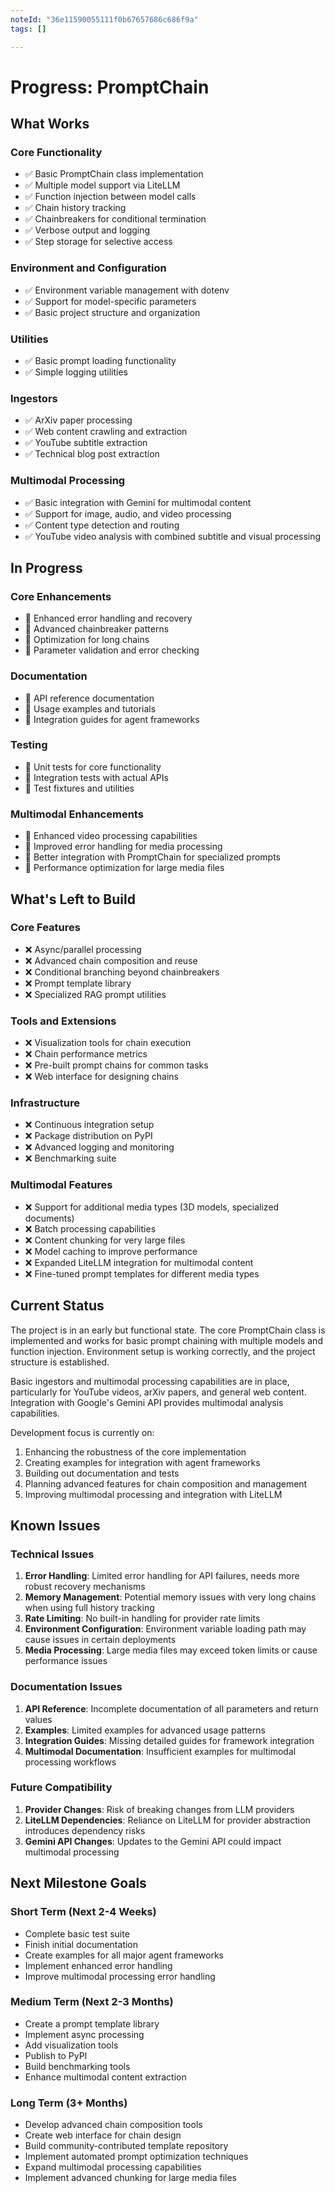 ```yaml
---
noteId: "36e11590055111f0b67657686c686f9a"
tags: []

---
```


# Progress: PromptChain

## What Works

### Core Functionality
- ✅ Basic PromptChain class implementation
- ✅ Multiple model support via LiteLLM
- ✅ Function injection between model calls
- ✅ Chain history tracking
- ✅ Chainbreakers for conditional termination
- ✅ Verbose output and logging
- ✅ Step storage for selective access

### Environment and Configuration
- ✅ Environment variable management with dotenv
- ✅ Support for model-specific parameters
- ✅ Basic project structure and organization

### Utilities
- ✅ Basic prompt loading functionality
- ✅ Simple logging utilities

### Ingestors
- ✅ ArXiv paper processing
- ✅ Web content crawling and extraction
- ✅ YouTube subtitle extraction
- ✅ Technical blog post extraction

### Multimodal Processing
- ✅ Basic integration with Gemini for multimodal content
- ✅ Support for image, audio, and video processing
- ✅ Content type detection and routing
- ✅ YouTube video analysis with combined subtitle and visual processing

## In Progress

### Core Enhancements
- 🔄 Enhanced error handling and recovery
- 🔄 Advanced chainbreaker patterns
- 🔄 Optimization for long chains
- 🔄 Parameter validation and error checking

### Documentation
- 🔄 API reference documentation
- 🔄 Usage examples and tutorials
- 🔄 Integration guides for agent frameworks

### Testing
- 🔄 Unit tests for core functionality
- 🔄 Integration tests with actual APIs
- 🔄 Test fixtures and utilities

### Multimodal Enhancements
- 🔄 Enhanced video processing capabilities
- 🔄 Improved error handling for media processing
- 🔄 Better integration with PromptChain for specialized prompts
- 🔄 Performance optimization for large media files

## What's Left to Build

### Core Features
- ❌ Async/parallel processing
- ❌ Advanced chain composition and reuse
- ❌ Conditional branching beyond chainbreakers
- ❌ Prompt template library
- ❌ Specialized RAG prompt utilities

### Tools and Extensions
- ❌ Visualization tools for chain execution
- ❌ Chain performance metrics
- ❌ Pre-built prompt chains for common tasks
- ❌ Web interface for designing chains

### Infrastructure
- ❌ Continuous integration setup
- ❌ Package distribution on PyPI
- ❌ Advanced logging and monitoring
- ❌ Benchmarking suite

### Multimodal Features
- ❌ Support for additional media types (3D models, specialized documents)
- ❌ Batch processing capabilities
- ❌ Content chunking for very large files
- ❌ Model caching to improve performance
- ❌ Expanded LiteLLM integration for multimodal content
- ❌ Fine-tuned prompt templates for different media types

## Current Status

The project is in an early but functional state. The core PromptChain class is implemented and works for basic prompt chaining with multiple models and function injection. Environment setup is working correctly, and the project structure is established.

Basic ingestors and multimodal processing capabilities are in place, particularly for YouTube videos, arXiv papers, and general web content. Integration with Google's Gemini API provides multimodal analysis capabilities.

Development focus is currently on:
1. Enhancing the robustness of the core implementation
2. Creating examples for integration with agent frameworks
3. Building out documentation and tests
4. Planning advanced features for chain composition and management
5. Improving multimodal processing and integration with LiteLLM

## Known Issues

### Technical Issues
1. **Error Handling**: Limited error handling for API failures, needs more robust recovery mechanisms
2. **Memory Management**: Potential memory issues with very long chains when using full history tracking
3. **Rate Limiting**: No built-in handling for provider rate limits
4. **Environment Configuration**: Environment variable loading path may cause issues in certain deployments
5. **Media Processing**: Large media files may exceed token limits or cause performance issues

### Documentation Issues
1. **API Reference**: Incomplete documentation of all parameters and return values
2. **Examples**: Limited examples for advanced usage patterns
3. **Integration Guides**: Missing detailed guides for framework integration
4. **Multimodal Documentation**: Insufficient examples for multimodal processing workflows

### Future Compatibility
1. **Provider Changes**: Risk of breaking changes from LLM providers 
2. **LiteLLM Dependencies**: Reliance on LiteLLM for provider abstraction introduces dependency risks
3. **Gemini API Changes**: Updates to the Gemini API could impact multimodal processing

## Next Milestone Goals

### Short Term (Next 2-4 Weeks)
- Complete basic test suite
- Finish initial documentation
- Create examples for all major agent frameworks
- Implement enhanced error handling
- Improve multimodal processing error handling

### Medium Term (Next 2-3 Months)
- Create a prompt template library
- Implement async processing
- Add visualization tools
- Publish to PyPI
- Build benchmarking tools
- Enhance multimodal content extraction

### Long Term (3+ Months)
- Develop advanced chain composition tools
- Create web interface for chain design
- Build community-contributed template repository
- Implement automated prompt optimization techniques
- Expand multimodal processing capabilities
- Implement advanced chunking for large media files 